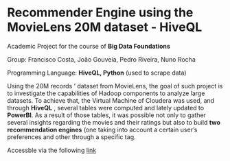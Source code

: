 # Recommender Engine using the MovieLens 20M dataset - HiveQL

Academic Project for the course of **Big Data Foundations**

Group: Francisco Costa, João Gouveia, Pedro Riveira, Nuno Rocha

Programming Language: **HiveQL, Python** (used to scrape data)

Using the 20M records ’ dataset from MovieLens, the goal of such project is to investigate the capabilities of Hadoop components to analyze large datasets.
To achieve that, the Virtual Machine of Cloudera was used, and through **HiveQL** , several tables were computed and lately updated to **PowerBI**.
As a result of those tables, it was possible not only to gather several insights regarding the movies and their ratings but also to build **two recommendation engines** (one taking into account a certain user’s preferences and other through a specific tag.

Accessble via the following [link](https://app.powerbi.com/view?r=eyJrIjoiYjFhYzViODYtMmU5My00OTYzLWJjM2MtNTk3N2UwMmQ5NWZhIiwidCI6ImU0YmQ2OWZmLWU2ZjctNGMyZS1iMjQ3LTQxYjU0YmEyNDkwZSIsImMiOjh9)
